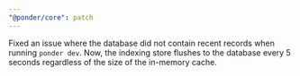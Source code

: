 ```yaml
---
"@ponder/core": patch
---
```


Fixed an issue where the database did not contain recent records when running `ponder dev`. Now, the indexing store flushes to the database every 5 seconds regardless of the size of the in-memory cache.
